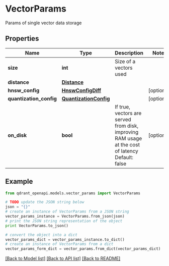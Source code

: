 # VectorParams

Params of single vector data storage

## Properties
Name | Type | Description | Notes
------------ | ------------- | ------------- | -------------
**size** | **int** | Size of a vectors used | 
**distance** | [**Distance**](Distance.md) |  | 
**hnsw_config** | [**HnswConfigDiff**](HnswConfigDiff.md) |  | [optional] 
**quantization_config** | [**QuantizationConfig**](QuantizationConfig.md) |  | [optional] 
**on_disk** | **bool** | If true, vectors are served from disk, improving RAM usage at the cost of latency Default: false | [optional] 

## Example

```python
from qdrant_openapi.models.vector_params import VectorParams

# TODO update the JSON string below
json = "{}"
# create an instance of VectorParams from a JSON string
vector_params_instance = VectorParams.from_json(json)
# print the JSON string representation of the object
print VectorParams.to_json()

# convert the object into a dict
vector_params_dict = vector_params_instance.to_dict()
# create an instance of VectorParams from a dict
vector_params_form_dict = vector_params.from_dict(vector_params_dict)
```
[[Back to Model list]](../README.md#documentation-for-models) [[Back to API list]](../README.md#documentation-for-api-endpoints) [[Back to README]](../README.md)


